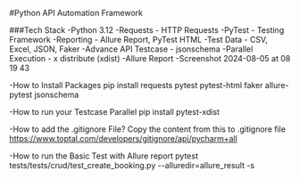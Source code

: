 #Python API Automation Framework

###Tech Stack
-Python 3.12
-Requests - HTTP Requests
-PyTest - Testing Framework
-Reporting - Allure Report, PyTest HTML
-Test Data - CSV, Excel, JSON, Faker
-Advance API Testcase - jsonschema
-Parallel Execution - x distribute (xdist)
-Allure Report
-Screenshot 2024-08-05 at 08 19 43

-How to Install Packages
 pip install requests pytest pytest-html faker allure-pytest jsonschema

-How to run your Testcase Parallel
pip install pytest-xdist

-How to add the .gitignore File?
Copy the content from this to .gitignore file https://www.toptal.com/developers/gitignore/api/pycharm+all

-How to run the Basic Test with Allure report
 pytest tests/tests/crud/test_create_booking.py  --alluredir=allure_result -s
